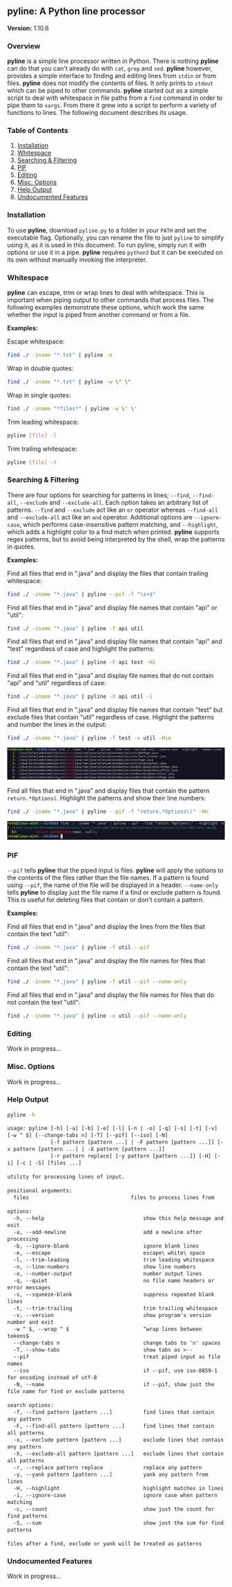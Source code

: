 ## pyline: A Python line processor

**Version:** 1.10.6

### Overview

**pyline** is a simple line processor written in Python. There is nothing **pyline** can do that you can't already do
with `cat`, `grep` and `sed`. **pyline** however, provides a simple interface to finding and editing lines from `stdin`
or from files. **pyline** does not modify the contents of files. It only prints to `stdout` which can be piped to other
commands. **pyline** started out as a simple script to deal with whitespace in file paths from a `find` command in
order to pipe them to `xargs`. From there it grew into a script to perform a variety of functions to lines. The
following document describes its usage.

### Table of Contents

1. [Installation](#Installation)
2. [Whitespace](#Whitespace)
3. [Searching & Filtering](#Searching--Filtering)
4. [PIF](#PIF)
5. [Editing](#Editing)
6. [Misc. Options](#Misc-Options)
7. [Help Output](#Help-Output)
8. [Undocumented Features](#Undocumented-Features)

### Installation

To use **pyline**, download `pyline.py` to a folder in your `PATH` and set the executable flag. Optionally, you can
rename the file to just `pyline` to simplify using it, as it is used in this document. To run pyline, simply run it with
options or use it in a pipe. **pyline** requires `python3` but it can be executed on its own without manually invoking
the interpreter.

### Whitespace

**pyline** can escape, trim or wrap lines to deal with whitespace. This is important when piping output to other
commands that process files. The following examples demonstrate these options, which work the same whether the input is
piped from another command or from a file.

**Examples:**

Escape whitespace:

```bash
find ./ -iname "*.txt" | pyline -e
```

Wrap in double quotes:

```bash
find ./ -iname "*.txt" | pyline -w \" \"
```

Wrap in single quotes:

```bash
find ./ -iname "*files*" | pyline -w \' \'
```

Trim leading whitespace:

```bash
pyline [file] -l
```

Trim trailing whitespace:

```bash
pyline [file] -t
```

### Searching & Filtering

There are four options for searching for patterns in lines; `--find`, `--find-all`, `--exclude` and `--exclude-all`.
Each option takes an arbitrary list of patterns. `--find` and `--exclude` act like an `or` operator whereas `--find-all`
and `--exclude-all` act like an `and` operator. Additional options are `--ignore-case`, which performs case-insensitive
pattern matching, and `--highlight`, which adds a highlight color to a find match when printed. **pyline** supports
regex patterns, but to avoid being interpreted by the shell, wrap the patterns in quotes.

**Examples:**

Find all files that end in ".java" and display the files that contain trailing whitespace:

```bash
find ./ -iname "*.java" | pyline --pif -f "\s+$"
```

Find all files that end in ".java" and display file names that contain "api" or "util":

```bash
find ./ -iname "*.java" | pyline -f api util
```

Find all files that end in ".java" and display file names that contain "api" and "test" regardless of case and highlight
the
patterns:

```bash
find ./ -iname "*.java" | pyline -F api test -Hi
```

Find all files that end in ".java" and display file names that do not contain "api" and "util" regardless of case:

```bash
find ./ -iname "*.java" | pyline -X api util -i
```

Find all files that end in ".java" and display file names that contain "test" but exclude files that contain "util"
regardless of case. Highlight the patterns and number the lines in the output:

```bash
find ./ -iname "*.java" | pyline -f test -x util -Hio
```

![find.png](./screenshots/find.png)

Find all files that end in ".java" and display files that contain the pattern `return.*Options(`. Highlight the patterns
and show their line numbers:

```bash
find ./ -iname "*.java" | pyline --pif -f "return.*Options\(" -Hn
```

![find.png](./screenshots/find-regex.png)

### PIF

`--pif` tells **pyline** that the piped input is files. **pyline** will apply the options to the contents of the files
rather than the file names. If a pattern is found using `--pif`, the name of the file will be displayed in a header.
`--name-only` tells **pyline** to display just the file name if a find or exclude pattern is found. This is useful for
deleting files that contain or don't contain a pattern.

**Examples:**

Find all files that end in ".java" and display the lines from the files that contain the text "util":

```bash
find ./ -iname "*.java" | pyline -f util --pif
```

Find all files that end in ".java" and display the file names for files that contain the text "util":

```bash
find ./ -iname "*.java" | pyline -f util --pif --name-only
```

Find all files that end in ".java" and display the file names for files that do not contain the text "util":

```bash
find ./ -iname "*.java" | pyline -x util --pif --name-only
```

### Editing

Work in progress...

### Misc. Options

Work in progress...

### Help Output

```bash
pyline -h
```

```
usage: pyline [-h] [-a] [-b] [-e] [-l] [-n | -o] [-q] [-s] [-t] [-v] [-w ^ $] [--change-tabs n] [-T] [--pif] [--iso] [-N]
              [-f pattern [pattern ...] | -F pattern [pattern ...]] [-x pattern [pattern ...] | -X pattern [pattern ...]]
              [-r pattern replace] [-y pattern [pattern ...]] [-H] [-i] [-c | -S] [files ...]

utility for processing lines of input.

positional arguments:
  files                                 files to process lines from

options:
  -h, --help                                show this help message and exit
  -a, --add-newline                         add a newline after processing
  -b, --ignore-blank                        ignore blank lines
  -e, --escape                              escape\ white\ space
  -l, --trim-leading                        trim leading whitespace
  -n, --line-numbers                        show line numbers
  -o, --number-output                       number output lines
  -q, --quiet                               no file name headers or error messages
  -s, --squeeze-blank                       suppress repeated blank lines
  -t, --trim-trailing                       trim trailing whitespace
  -v, --version                             show program's version number and exit
  -w ^ $, --wrap ^ $                        ^wrap lines between tokens$
  --change-tabs n                           change tabs to 'n' spaces
  -T, --show-tabs                           show tabs as >··
  --pif                                     treat piped input as file names
  --iso                                     if --pif, use iso-8859-1 for encoding instead of utf-8
  -N, --name                                if --pif, show just the file name for find or exclude patterns

search options:
  -f, --find pattern [pattern ...]          find lines that contain any pattern
  -F, --find-all pattern [pattern ...]      find lines that contain all patterns
  -x, --exclude pattern [pattern ...]       exclude lines that contain any pattern
  -X, --exclude-all pattern [pattern ...]   exclude lines that contain all patterns
  -r, --replace pattern replace             replace any pattern
  -y, --yank pattern [pattern ...]          yank any pattern from lines
  -H, --highlight                           highlight matches in lines
  -i, --ignore-case                         ignore case when pattern matching
  -c, --count                               show just the count for find patterns
  -S, --sum                                 show just the sum for find patterns

files after a find, exclude or yank will be treated as patterns
```

### Undocumented Features

Work in progress...
